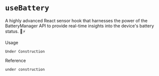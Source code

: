 # `useBattery`

A highly advanced React sensor hook that harnesses the power of the BatteryManager API to provide real-time insights into the device's battery status. 🔋⚡


Usage

```tsx
Under Construction
```

Reference

```ts
under construction
```
